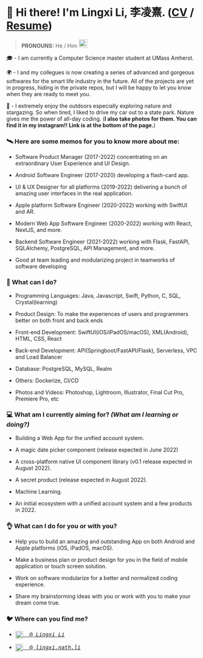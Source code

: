 # 👋 Hi there! I'm Lingxi Li, 李凌熹. ([CV](https://cv.lingxi.li) / [Resume](https://lingxili.notion.site/Lingxi-s-Resume-8f90dbf191664790814ad6006f51267d))

> **PRONOUNS:** He / Him <img src="https://media.giphy.com/media/VgCDAzcKvsR6OM0uWg/giphy.gif" width="22">

🎓 - I am currently a Computer Science master student at UMass Amherst.

🌍 - I and my collegues is now creating a series of advanced and gorgeous softwares for the smart life industry in the future. All of the projects are yet in progress, hiding in the private repos, but I will be happy to let you know when they are ready to meet you.

🌃 - I extremely enjoy the outdoors especially exploring nature and stargazing. So when tired, I liked to drive my car out to a state park. Nature gives me the power of all-day coding. (**I also take photos for them. You can find it in my instagram!! Link is at the bottom of the page.**)

### 🛰️ Here are some memos for you to know more about me:

- Software Product Manager (2017-2022) concentrating on an extraordinary User Experience and UI Design.

- Android Software Engineer (2017-2020) developing a flash-card app.

- UI & UX Designer for all platforms (2019-2022) delivering a bunch of amazing user interfaces in the real application.

- Apple platform Software Engineer (2020-2022) working with SwiftUI and AR.

- Modern Web App Software Engineer (2020-2022) working with React, NextJS, and more.

- Backend Software Engineer (2021-2022) working with Flask, FastAPI, SQLAlchemy, PostgreSQL, API Management, and more.

- Good at team leading and modularizing project in teamworks of software developing

### 🙈 What can I do?

- Programming Languages: Java, Javascript, Swift, Python, C, SQL, Crystal(learning)

- Product Design: To make the experiences of users and programmers better on both front and back ends

- Front-end Development: SwiftUI(iOS/iPadOS/macOS), XML(Android), HTML, CSS, React

- Back-end Development: API(Springboot/FastAPI/Flask), Serverless, VPC and Load Balancer

- Database: PostgreSQL, MySQL, Realm

- Others: Dockerize, CI/CD

- Photos and Videos: Photoshop, Lightroom, Illustrator, Final Cut Pro, Premiere Pro, etc

### 💻 What am I currently aiming for? *(What am I learning or doing?)*

- Building a Web App for the unified account system.

- A magic date picker component (release expected in June 2022)

- A cross-platform native UI component library (v0.1 release expected in August 2022).

- A secret product (release expected in August 2022).

- Machine Learning.

- An initial ecosystem with a unified account system and a few products in 2022.

### 👌 What can I do for you or with you?

- Help you to build an amazing and outstanding App on both Android and Apple platforms (iOS, iPadOS, macOS).

- Make a business plan or product design for you in the field of mobile application or touch screen solution.

- Work on software modularize for a better and normalized coding experience.

- Share my brainstorming ideas with you or work with you to make your dream come true.

### 🐦 Where can you find me?

- <pre><a href="https://www.linkedin.com/in/lingxi-li-7a3517188/"><img align="center" alt="Linkedin" width="20px" src="https://cdn.jsdelivr.net/npm/simple-icons@v3/icons/linkedin.svg"/>&nbsp; @ <em>Lingxi Li</em></a></pre>

- <pre><a href="https://www.instagram.com/lingxi.nath.li/"><img align="center" alt="Instagram" width="20px" src="https://cdn.jsdelivr.net/npm/simple-icons@v3/icons/instagram.svg"/>&nbsp; @ <em>lingxi.nath.li</em></a></pre>

